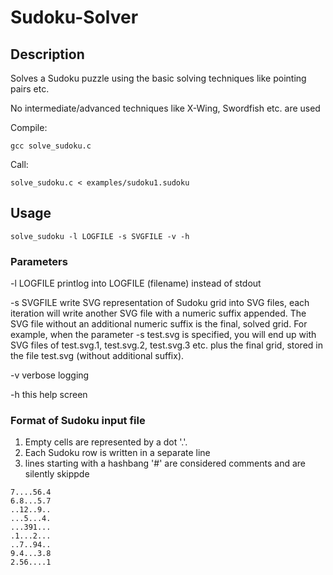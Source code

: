 Sudoku-Solver
============

Description
---------

Solves a Sudoku puzzle using the basic solving  techniques like pointing pairs etc.

No intermediate/advanced techniques like X-Wing, Swordfish etc. are used


Compile:

    gcc solve_sudoku.c

Call:

    solve_sudoku.c < examples/sudoku1.sudoku

Usage
----

    solve_sudoku -l LOGFILE -s SVGFILE -v -h

### Parameters

  -l LOGFILE  printlog into LOGFILE (filename) instead of stdout
  
  -s SVGFILE  write SVG representation of Sudoku grid into SVG files, each iteration will write
            another SVG file with a numeric suffix appended. The SVG file without an additional
              numeric suffix is the final, solved grid.
              For example, when the parameter -s test.svg is specified, you will end up with SVG
              files of test.svg.1, test.svg.2, test.svg.3 etc. plus the final grid, stored in the
              file test.svg (without additional suffix).
			  
  -v          verbose logging
  
  -h          this help screen

  
### Format of Sudoku input file

1. Empty cells are represented by a dot '.'.
2. Each Sudoku row is written in a separate line
3. lines starting with a hashbang '#' are considered comments and are silently skippde

```
7....56.4
6.8...5.7
..12..9..
...5...4.
...391...
.1...2...
..7..94..
9.4...3.8
2.56....1
```
